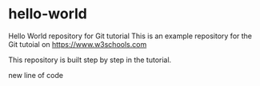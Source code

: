 # hello-world
Hello World repository for Git tutorial
This is an example repository for the Git tutoial on https://www.w3schools.com

This repository is built step by step in the tutorial.

new line of code

